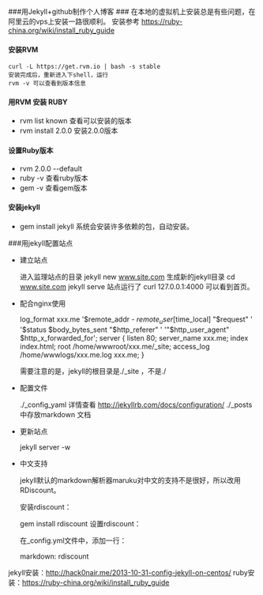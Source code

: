 ###用Jekyll+github制作个人博客 ###
在本地的虚拟机上安装总是有些问题，在阿里云的vps上安装一路很顺利。
安装参考 https://ruby-china.org/wiki/install_ruby_guide

#### 安装RVM
	curl -L https://get.rvm.io | bash -s stable
	安装完成后，重新进入下shell，运行
	rvm -v 可以查看到版本信息

#### 用RVM 安装 RUBY
- rvm list known 查看可以安装的版本
- rvm install 2.0.0 安装2.0.0版本

#### 设置Ruby版本
- rvm 2.0.0 --default
- ruby -v 查看ruby版本
- gem -v 查看gem版本

#### 安装jekyll
- gem install jekyll 
系统会安装许多依赖的包，自动安装。


###用jekyll配置站点
- 建立站点

	进入监理站点的目录
	jekyll new www.site.com 生成新的jekyll目录
	cd www.site.com 
	jekyll serve 站点运行了
	curl 127.0.0.1:4000 可以看到首页。

- 配合nginx使用

	log_format   xxx.me  '$remote_addr - $remote_user [$time_local] "$request" '
             '$status $body_bytes_sent "$http_referer" '
             '"$http_user_agent" $http_x_forwarded_for';
	server
        {
                listen       80;
                server_name xxx.me;
                index index.html;
                root /home/wwwroot/xxx.me/_site;
                access_log  /home/wwwlogs/xxx.me.log  xxx.me;
        }

	需要注意的是，jekyll的根目录是./_site ，不是./ 

- 配置文件 

	./_config_yaml 详情查看 http://jekyllrb.com/docs/configuration/
	./_posts 中存放markdown 文档

- 更新站点

	jekyll server -w

- 中文支持

	jekyll默认的markdown解析器maruku对中文的支持不是很好，所以改用RDiscount。
	
	安装rdiscount：
	
	gem install rdiscount
	设置rdiscount：
	
	在_config.yml文件中，添加一行：
	
	markdown: rdiscount


jekyll安装：http://hack0nair.me/2013-10-31-config-jekyll-on-centos/
ruby安装：https://ruby-china.org/wiki/install_ruby_guide